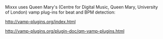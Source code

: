 Mixxx uses Queen Mary's (Centre for Digital Music, Queen Mary,
University of London) vamp plug-ins for beat and BPM detection:

<http://vamp-plugins.org/index.html>

<http://vamp-plugins.org/plugin-doc/qm-vamp-plugins.html>
